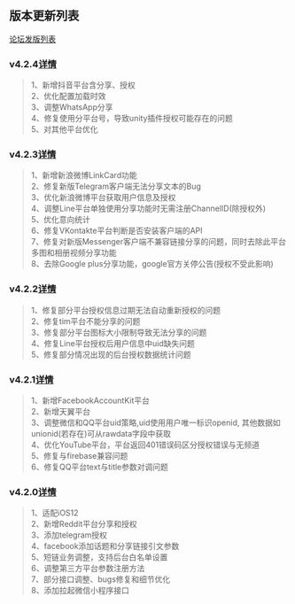 ## 版本更新列表

[论坛发版列表](http://bbs.mob.com/forum.php?mod=forumdisplay&fid=2&filter=typeid&typeid=36)  

### v4.2.4[详情](http://bbs.mob.com/thread-26192-1-1.html)  
>1、新增抖音平台含分享、授权  
>2、优化配置加载时效  
>3、调整WhatsApp分享  
>4、修复使用分平台号，导致unity插件授权可能存在的问题  
>5、对其他平台优化  

### v4.2.3[详情](http://bbs.mob.com/thread-26127-1-1.html)  
>1、新增新浪微博LinkCard功能  
>2、修复新版Telegram客户端无法分享文本的Bug  
>3、优化新浪微博平台获取用户信息及授权  
>4、调整Line平台单独使用分享功能时无需注册ChannelID(除授权外)  
>5、优化意向统计  
>6、修复VKontakte平台判断是否安装客户端的API  
>7、修复对新版Messenger客户端不兼容链接分享的问题，同时去除此平台多图和相册视频分享功能  
>8、去除Google plus分享功能，google官方关停公告(授权不受此影响)  

### v4.2.2[详情](http://bbs.mob.com/thread-26057-1-2.html)  
>1、修复部分平台授权信息过期无法自动重新授权的问题  
>2、修复tim平台不能分享的问题  
>3、修复部分平台图标大小限制导致无法分享的问题  
>4、修复Line平台授权后用户信息中uid缺失问题  
>5、修复部分情况出现的后台授权数据统计问题  

### v4.2.1[详情](http://bbs.mob.com/thread-25962-1-1.html)  
>1、新增FacebookAccountKit平台  
>2、新增天翼平台  
>3、调整微信和QQ平台uid策略,uid使用用户唯一标识openid, 其他数据如unionid(若存在)可从rawdata字段中获取  
>4、优化YouTube平台，平台返回401错误码区分授权错误与无频道  
>5、修复与firebase兼容问题  
>6、修复QQ平台text与title参数对调问题  
  

### v4.2.0[详情](http://bbs.mob.com/thread-25854-1-1.html)   
>1、适配iOS12  
>2、新增Reddit平台分享和授权  
>3、添加telegram授权  
>4、facebook添加话题和分享链接引文参数  
>5、短链业务调整，支持后台白名单设置  
>6、调整第三方平台参数注册方法  
>7、部分接口调整、bugs修复和细节优化  
>8、添加拉起微信小程序接口  

  

